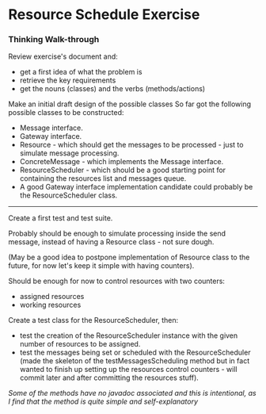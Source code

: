 # Resource Schedule Exercise
### Thinking Walk-through

Review exercise's document and:

* get a first idea of what the problem is
* retrieve the key requirements
* get the nouns (classes) and the verbs (methods/actions)

Make an initial draft design of the possible classes
So far got the following possible classes to be constructed:

* Message interface.
* Gateway interface.
* Resource - which should get the messages to be processed - just to simulate message processing.
* ConcreteMessage - which implements the Message interface.
* ResourceScheduler - which should be a good starting point for containing the resources list and messages queue.
* A good Gateway interface implementation candidate could probably be the ResourceScheduler class.

------------------------------------------------------------
Create a first test and test suite.

Probably should be enough to simulate processing inside the send message, instead of having a Resource class - not sure dough.

(May be a good idea to postpone implementation of Resource class to the future,
for now let's keep it simple with having counters).

Should be enough for now to control resources with two counters:

* assigned resources
* working resources

Create a test class for the ResourceScheduler, then:

* test the creation of the ResourceScheduler instance with the given number of resources to be assigned.
* test the messages being set or scheduled with the ResourceScheduler (made the skeleton of the testMessagesScheduling method but in fact wanted to finish up setting up the resources control counters - will commit later and after committing the resources stuff).

_Some of the methods have no javadoc associated and this is intentional, as I find that the method is quite simple and self-explanatory_
